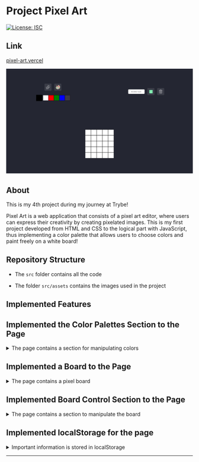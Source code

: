 # Project Pixel Art

[![License: ISC](https://img.shields.io/badge/License-ISC-blue.svg)](https://opensource.org/licenses/ISC)

## Link

[pixel-art.vercel](https://paulo-pixel-art.vercel.app/)

![Preview of Pixel Art Project](./pixel-art.png)

## About

This is my 4th project during my journey at Trybe!

Pixel Art is a web application that consists of a pixel art editor, where users can express their creativity by creating pixelated images. This is my first project developed from HTML and CSS to the logical part with JavaScript, thus implementing a color palette that allows users to choose colors and paint freely on a white board!

## Repository Structure

- The `src` folder contains all the code

- The folder `src/assets` contains the images used in the project

## Implemented Features

## Implemented the Color Palettes Section to the Page

<details>
  <summary>
    The page contains a section for manipulating colors
  </summary> <br />

- The default colors are: `black` | `white` | `red` | `green` | `blue`

- The color `black` is always selected by default when the page loads

- You can randomize the existing colors in the palette, excluding the colors `black` and `white`; they will always be the first and second colors, respectively

- You can add new colors through the color input with the `id` named `input-custom-color`, and it is not possible to add duplicate colors
</details>


## Implemented a Board to the Page

<details>
  <summary>
    The page contains a pixel board
  </summary> <br/>

- Initially, the pixel board has **5 columns** and **5 rows**

- The initial color of each pixel on the board is `white`

- Each pixel has a height and width of 40px, including its content and excluding the 1px wide black border
</details>


## Implemented Board Control Section to the Page

<details>
  <summary>
   The page contains a section to manipulate the board
  </summary> <br />

- It is possible to change the board size using the input with the `id` named `board-size-input`, the minimum value is **5** (generating a 5x5 board) and the maximum value is **50** (generating a 50x50 board)

- It is possible to remove or add borders to the board pixels using the input with the `id` named `border-toggle`, the `gridTemplateColumns` and `gridTemplateRows` properties are altered to maintain the pixels with a width and height of 40px regardless of whether they have borders or not

- You can clear the board using the input with the `id` named `clear-board`, it not only completely clears the board but also resets its size to **5x5**
</details>


## Implemented localStorage for the page

<details>
  <summary>
    Important information is stored in localStorage
  </summary> <br />

- The current color palette is saved in localStorage with the key `colorPalette`

- User-added and/or randomized colors are preserved when reloading the page

- Painted pixels are saved in localStorage with the key `pixelBoard`

- The board is filled with the same colors used previously, in the correct positions upon page reload

- The size of the board is saved in localStorage with the key `boardSize`

- The board maintains its size when reloading the page
</details>

---
